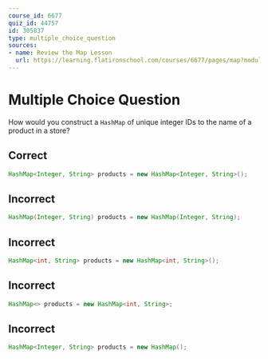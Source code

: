 ```yaml
---
course_id: 6677
quiz_id: 44757
id: 305837
type: multiple_choice_question
sources:
- name: Review the Map Lesson
  url: https://learning.flatironschool.com/courses/6677/pages/map?module_item_id=543990
---
```


# Multiple Choice Question

How would you construct a `HashMap` of unique integer IDs to the name of a
product in a store?

## Correct

```java
HashMap<Integer, String> products = new HashMap<Integer, String>();
```

## Incorrect

```java
HashMap(Integer, String) products = new HashMap(Integer, String);
```

## Incorrect

```java
HashMap<int, String> products = new HashMap<int, String>();
```

## Incorrect

```java
HashMap<> products = new HashMap<int, String>;
```

## Incorrect

```java
HashMap<Integer, String> products = new HashMap();
```
